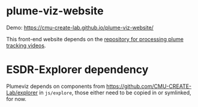 # plume-viz-website
Demo: https://cmu-create-lab.github.io/plume-viz-website/

This front-end website depends on the [repository for processing plume tracking videos](https://github.com/CMU-CREATE-Lab/automate-plume-viz).

# ESDR-Explorer dependency

Plumeviz depends on components from https://github.com/CMU-CREATE-Lab/explorer in `js/explore`, those either need to be copied in or symlinked, for now.